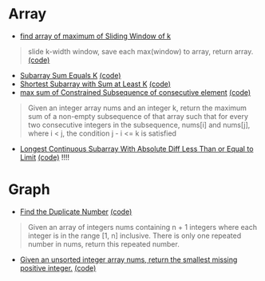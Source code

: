 # Array

- [find array of maximum of Sliding Window of k](https://leetcode.com/problems/sliding-window-maximum/)   
>  slide k-width window, save each max(window) to array, return array. [(code)]( slideWin.py#L17 )

- [Subarray Sum Equals K](https://leetcode.com/problems/subarray-sum-equals-k/ ) [(code)](slideWin.py#L42)
- [Shortest Subarray with Sum at Least K](https://leetcode.com/problems/shortest-subarray-with-sum-at-least-k/solution/) [(code)](slideWin.py#L58)
- [max sum of Constrained Subsequence of consecutive element](https://leetcode.com/problems/constrained-subsequence-sum/) [(code)](slideWin.py#L84)
> Given an integer array nums and an integer k, return the maximum sum of a non-empty subsequence of that array 
    such that for every two consecutive integers in the subsequence, nums[i] and nums[j],
    where i < j, the condition j - i <= k is satisfied
- [Longest Continuous Subarray With Absolute Diff Less Than or Equal to Limit](https://leetcode.com/problems/longest-continuous-subarray-with-absolute-diff-less-than-or-equal-to-limit/discuss/609771/JavaC%2B%2BPython-Deques-O(N)) [(code)](slideWin.py#L108)  !!!!

# Graph
- [Find the Duplicate Number](https://leetcode.com/problems/find-the-duplicate-number/solution/) [(code)](slideWin.py#L199)
> Given an array of integers nums containing n + 1 integers where each integer is in the range [1, n] inclusive. There is only one repeated number in nums, return this repeated number.
- [Given an unsorted integer array nums, return the smallest missing positive integer.](https://leetcode.com/problems/first-missing-positive/)  [(code)](slideWin.py#L214)
